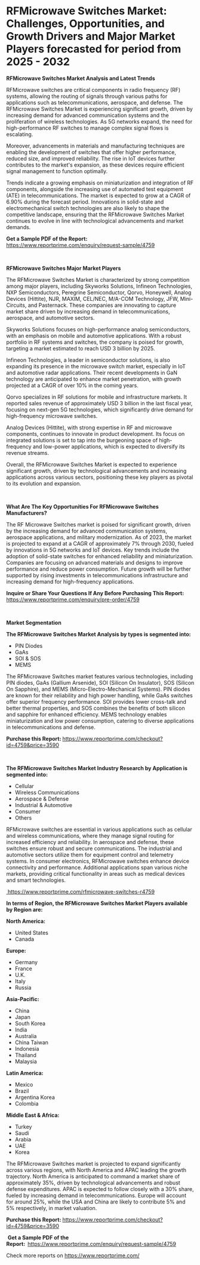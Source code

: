 <p><h1>RFMicrowave Switches Market: Challenges, Opportunities, and Growth Drivers and Major Market Players forecasted for period from 2025 - 2032</h1></p><p><strong>RFMicrowave Switches Market Analysis and Latest Trends</strong></p>
<p><p>RFMicrowave switches are critical components in radio frequency (RF) systems, allowing the routing of signals through various paths for applications such as telecommunications, aerospace, and defense. The RFMicrowave Switches Market is experiencing significant growth, driven by increasing demand for advanced communication systems and the proliferation of wireless technologies. As 5G networks expand, the need for high-performance RF switches to manage complex signal flows is escalating. </p><p>Moreover, advancements in materials and manufacturing techniques are enabling the development of switches that offer higher performance, reduced size, and improved reliability. The rise in IoT devices further contributes to the market's expansion, as these devices require efficient signal management to function optimally. </p><p>Trends indicate a growing emphasis on miniaturization and integration of RF components, alongside the increasing use of automated test equipment (ATE) in telecommunications. The market is expected to grow at a CAGR of 6.90% during the forecast period. Innovations in solid-state and electromechanical switch technologies are also likely to shape the competitive landscape, ensuring that the RFMicrowave Switches Market continues to evolve in line with technological advancements and market demands.</p></p>
<p><strong>Get a Sample PDF of the Report:&nbsp;</strong> <a href="https://www.reportprime.com/enquiry/request-sample/4759?utm_campaign=3291&utm_medium=2&utm_source=Github&utm_content=ia&utm_term=19032025&utm_id=rfmicrowave-switches">https://www.reportprime.com/enquiry/request-sample/4759</a></p>
<p>&nbsp;</p>
<p><strong>RFMicrowave Switches Major Market Players</strong></p>
<p><p>The RFMicrowave Switches Market is characterized by strong competition among major players, including Skyworks Solutions, Infineon Technologies, NXP Semiconductors, Peregrine Semiconductor, Qorvo, Honeywell, Analog Devices (Hittite), NJR, MAXIM, CEL/NEC, M/A-COM Technology, JFW, Mini-Circuits, and Pasternack. These companies are innovating to capture market share driven by increasing demand in telecommunications, aerospace, and automotive sectors.</p><p>Skyworks Solutions focuses on high-performance analog semiconductors, with an emphasis on mobile and automotive applications. With a robust portfolio in RF systems and switches, the company is poised for growth, targeting a market estimated to reach USD 3 billion by 2025.</p><p>Infineon Technologies, a leader in semiconductor solutions, is also expanding its presence in the microwave switch market, especially in IoT and automotive radar applications. Their recent developments in GaN technology are anticipated to enhance market penetration, with growth projected at a CAGR of over 10% in the coming years.</p><p>Qorvo specializes in RF solutions for mobile and infrastructure markets. It reported sales revenue of approximately USD 3 billion in the last fiscal year, focusing on next-gen 5G technologies, which significantly drive demand for high-frequency microwave switches.</p><p>Analog Devices (Hittite), with strong expertise in RF and microwave components, continues to innovate in product development. Its focus on integrated solutions is set to tap into the burgeoning space of high-frequency and low-power applications, which is expected to diversify its revenue streams.</p><p>Overall, the RFMicrowave Switches Market is expected to experience significant growth, driven by technological advancements and increasing applications across various sectors, positioning these key players as pivotal to its evolution and expansion.</p></p>
<p>&nbsp;</p>
<p><strong>What Are The Key Opportunities For RFMicrowave Switches Manufacturers?</strong></p>
<p><p>The RF Microwave Switches market is poised for significant growth, driven by the increasing demand for advanced communication systems, aerospace applications, and military modernization. As of 2023, the market is projected to expand at a CAGR of approximately 7% through 2030, fueled by innovations in 5G networks and IoT devices. Key trends include the adoption of solid-state switches for enhanced reliability and miniaturization. Companies are focusing on advanced materials and designs to improve performance and reduce power consumption. Future growth will be further supported by rising investments in telecommunications infrastructure and increasing demand for high-frequency applications.</p></p>
<p><strong>Inquire or Share Your Questions If Any Before Purchasing This Report:</strong> <a href="https://www.reportprime.com/enquiry/pre-order/4759?utm_campaign=3291&utm_medium=2&utm_source=Github&utm_content=ia&utm_term=19032025&utm_id=rfmicrowave-switches">https://www.reportprime.com/enquiry/pre-order/4759</a></p>
<p>&nbsp;</p>
<p><strong>Market Segmentation</strong></p>
<p><strong>The RFMicrowave Switches Market Analysis by types is segmented into:</strong></p>
<p><ul><li>PIN Diodes</li><li>GaAs</li><li>SOI & SOS</li><li>MEMS</li></ul></p>
<p><p>The RFMicrowave Switches market features various technologies, including PIN diodes, GaAs (Gallium Arsenide), SOI (Silicon On Insulator), SOS (Silicon On Sapphire), and MEMS (Micro-Electro-Mechanical Systems). PIN diodes are known for their reliability and high power handling, while GaAs switches offer superior frequency performance. SOI provides lower cross-talk and better thermal properties, and SOS combines the benefits of both silicon and sapphire for enhanced efficiency. MEMS technology enables miniaturization and low power consumption, catering to diverse applications in telecommunications and defense.</p></p>
<p><strong>Purchase this Report:&nbsp;</strong><a href="https://www.reportprime.com/checkout?id=4759&price=3590&utm_campaign=3291&utm_medium=2&utm_source=Github&utm_content=ia&utm_term=19032025&utm_id=rfmicrowave-switches">https://www.reportprime.com/checkout?id=4759&price=3590</a></p>
<p>&nbsp;</p>
<p><strong>The RFMicrowave Switches Market Industry Research by Application is segmented into:</strong></p>
<p><ul><li>Cellular</li><li>Wireless Communications</li><li>Aerospace & Defense</li><li>Industrial & Automotive</li><li>Consumer</li><li>Others</li></ul></p>
<p><p>RFMicrowave switches are essential in various applications such as cellular and wireless communications, where they manage signal routing for increased efficiency and reliability. In aerospace and defense, these switches ensure robust and secure communications. The industrial and automotive sectors utilize them for equipment control and telemetry systems. In consumer electronics, RFMicrowave switches enhance device connectivity and performance. Additional applications span various niche markets, providing critical functionality in areas such as medical devices and smart technologies.</p></p>
<p><a href="https://www.reportprime.com/rfmicrowave-switches-r4759?utm_campaign=3291&utm_medium=2&utm_source=Github&utm_content=ia&utm_term=19032025&utm_id=rfmicrowave-switches">&nbsp;https://www.reportprime.com/rfmicrowave-switches-r4759</a></p>
<p><strong>In terms of Region, the RFMicrowave Switches Market Players available by Region are:</strong></p>
<p>
    <p> <strong> North America: </strong>
        <ul>
            <li>United States</li>
            <li>Canada</li>
        </ul>
        </p> 
    <p> <strong> Europe: </strong>
        <ul>
            <li>Germany</li>
            <li>France</li>
            <li>U.K.</li>
            <li>Italy</li>
            <li>Russia</li>
        </ul>
        </p> 
    <p> <strong> Asia-Pacific: </strong>
        <ul>
            <li>China</li>
            <li>Japan</li>
            <li>South Korea</li>
            <li>India</li>
            <li>Australia</li>
            <li>China Taiwan</li>
            <li>Indonesia</li>
            <li>Thailand</li>
            <li>Malaysia</li>
        </ul>
        </p> 
    <p> <strong> Latin America: </strong>
        <ul>
            <li>Mexico</li>
            <li>Brazil</li>
            <li>Argentina Korea</li>
            <li>Colombia</li>
        </ul>
        </p> 
    <p> <strong> Middle East & Africa: </strong>
        <ul>
            <li>Turkey</li>
            <li>Saudi</li>
            <li>Arabia</li>
            <li>UAE</li>
            <li>Korea</li>
        </ul>
    </p>
    </p>
<p><p>The RFMicrowave Switches market is projected to expand significantly across various regions, with North America and APAC leading the growth trajectory. North America is anticipated to command a market share of approximately 35%, driven by technological advancements and robust defense expenditures. APAC is expected to follow closely with a 30% share, fueled by increasing demand in telecommunications. Europe will account for around 25%, while the USA and China are likely to contribute 5% and 5% respectively, in market valuation.</p></p>
<p><strong>Purchase this Report: </strong><a href="https://www.reportprime.com/checkout?id=4759&price=3590&utm_campaign=3291&utm_medium=2&utm_source=Github&utm_content=ia&utm_term=19032025&utm_id=rfmicrowave-switches">https://www.reportprime.com/checkout?id=4759&price=3590</a></p>
<p>&nbsp;<strong>Get a Sample PDF of the Report:&nbsp;&nbsp;</strong><a href="https://www.reportprime.com/enquiry/request-sample/4759?utm_campaign=3291&utm_medium=2&utm_source=Github&utm_content=ia&utm_term=19032025&utm_id=rfmicrowave-switches">https://www.reportprime.com/enquiry/request-sample/4759</a></p>
<p><strong></strong></p>
<p>Check more reports on <a href="https://www.reportprime.com/?utm_campaign=3291&utm_medium=2&utm_source=Github&utm_content=ia&utm_term=19032025&utm_id=rfmicrowave-switches">https://www.reportprime.com/</a></p>